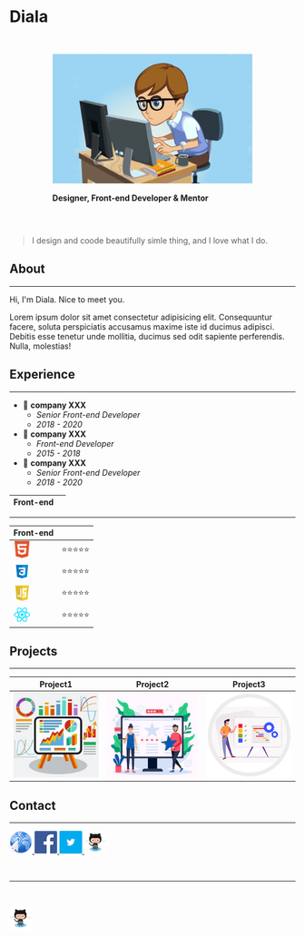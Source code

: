 <!-- code here -->
# Diala

 <section>
 <img src="./images/developer.jpeg"alt="Developer">

<p><strong>Designer, Front-end Developer & Mentor</strong></p>
 </section>


 > I design and coode beautifully simle thing, and I love what I do.

## About 

 ---

 Hi, I'm Diala. Nice to meet you.

 Lorem ipsum dolor sit amet consectetur adipisicing elit. Consequuntur facere, soluta perspiciatis accusamus maxime iste id ducimus adipisci. Debitis esse tenetur unde mollitia, ducimus sed odit sapiente perferendis. Nulla, molestias!

## Experience

 ---

* :office: **company XXX**
  * _Senior Front-end Developer_
  * _2018 - 2020_
* :bank: **company XXX**
  * _Front-end Developer_
  * _2015 - 2018_
* :post_office: **company XXX**
  * _Senior Front-end Developer_
  * _2018 - 2020_

|**Front-end**|  |
|---|---|
  ---

|**Front-end**|  |
|---|---|
|![html](./images/html.png) |:star::star::star::star::star:|
|![css](./images/css.png) |:star::star::star::star::star:|
|![js](./images/js.png) |:star::star::star::star::star:|
|![react](./images/react.png) |:star::star::star::star::star:|

</pr>

## Projects

---

|**Project1**| **Project2** |**Project3**|
|---|---|---|
|![Project1](./images/project1.jpeg)|![Project2](./images/project2.jpeg)|![Project2](./images/project3.png)|


## Contact

---

 <a href="#"> ![web](./images/web.png) </a>
 <a href="#"> ![facebook](./images/facebook.png) </a>
 <a href="#"> ![twitter](./images/twitter.png) </a>
 <a href="#"> ![github](./images/github.png) </a>

 </br>

 ---

  <!-- different way-->

 </br>

 [![name](./images/github.png)](https://www.youtube.com/)

 <style>
section { 
    margin: auto;
    align: center;
    width:70%;
    padding:30px 30px 30px 30px;
}

p> section { 
    margin:20px 20px 20px 20px;
}

 </style>